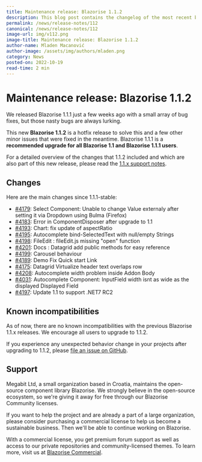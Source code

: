 ```yaml
---
title: Maintenance release: Blazorise 1.1.2
description: This blog post contains the changelog of the most recent bug fixes included in the Blazorise v1.1.2 release.
permalink: /news/release-notes/112
canonical: /news/release-notes/112
image-url: img/v112.png
image-title: Maintenance release: Blazorise 1.1.2
author-name: Mladen Macanović
author-image: /assets/img/authors/mladen.png
category: News
posted-on: 2022-10-19
read-time: 2 min
---
```


# Maintenance release: Blazorise 1.1.2

We released Blazorise 1.1.1 just a few weeks ago with a small array of bug fixes, but those nasty bugs are always lurking.

This new **Blazorise 1.1.2** is a hotfix release to solve this and a few other minor issues that were fixed in the meantime. Blazorise 1.1.1 is a **recommended upgrade for all Blazorise 1.1 and Blazorise 1.1.1 users**.

For a detailed overview of the changes that 1.1.2 included and which are also part of this new release, please read the [1.1.x support notes](https://github.com/Megabit/Blazorise/issues/4147).

## Changes

Here are the main changes since 1.1.1-stable:

- [#4179](https://github.com/Megabit/Blazorise/issues/4179): Select Component: Unable to change Value externaly after setting it via Dropdown using Bulma (Firefox)
- [#4183](https://github.com/Megabit/Blazorise/issues/4183): Error in ComponentDisposer after upgrade to 1.1
- [#4193](https://github.com/Megabit/Blazorise/pull/4193): Chart: fix update of aspectRatio
- [#4195](https://github.com/Megabit/Blazorise/issues/4195): Autocomplete bind-SelectedText with null/empty Strings
- [#4198](https://github.com/Megabit/Blazorise/issues/4198): FileEdit : fileEdit.js missing "open" function
- [#4201](https://github.com/Megabit/Blazorise/issues/4201): Docs : Datagrid add public methods for easy reference
- [#4199](https://github.com/Megabit/Blazorise/issues/4199): Carousel behaviour
- [#4189](https://github.com/Megabit/Blazorise/issues/4189): Demo Fix Quick start Link
- [#4175](https://github.com/Megabit/Blazorise/issues/4175): Datagrid Virtualize header text overlaps row
- [#4208](https://github.com/Megabit/Blazorise/issues/4208): Autocomplete width problem inside Addon Body
- [#4031](https://github.com/Megabit/Blazorise/issues/4031): Autocomplete Component: InputField width isnt as wide as the displayed Displayed Field
- [#4197](https://github.com/Megabit/Blazorise/issues/4197): Update 1.1 to support .NET7 RC2

## Known incompatibilities

As of now, there are no known incompatibilities with the previous Blazorise 1.1.x releases. We encourage all users to upgrade to 1.1.2.

If you experience any unexpected behavior change in your projects after upgrading to 1.1.2, please [file an issue on GitHub](https://github.com/Megabit/Blazorise/issues).

## Support

Megabit Ltd, a small organization based in Croatia, maintains the open-source component library Blazorise. We strongly believe in the open-source ecosystem, so we're giving it away for free through our Blazorise Community licenses.

If you want to help the project and are already a part of a large organization, please consider purchasing a commercial license to help us become a sustainable business. Then we'll be able to continue working on Blazorise.

With a commercial license, you get premium forum support as well as access to our private repositories and community-licensed themes. To learn more, visit us at [Blazorise Commercial](commercial).
